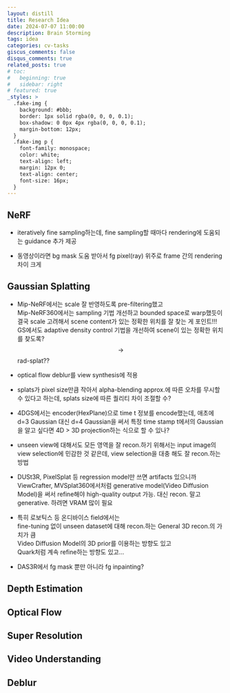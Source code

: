 ```yaml
---
layout: distill
title: Research Idea
date: 2024-07-07 11:00:00
description: Brain Storming
tags: idea
categories: cv-tasks
giscus_comments: false
disqus_comments: true
related_posts: true
# toc:
#   beginning: true
#   sidebar: right
# featured: true
_styles: >
  .fake-img {
    background: #bbb;
    border: 1px solid rgba(0, 0, 0, 0.1);
    box-shadow: 0 0px 4px rgba(0, 0, 0, 0.1);
    margin-bottom: 12px;
  }
  .fake-img p {
    font-family: monospace;
    color: white;
    text-align: left;
    margin: 12px 0;
    text-align: center;
    font-size: 16px;
  }
---
```


## NeRF

- iteratively fine sampling하는데, fine sampling할 때마다 rendering에 도움되는 guidance 추가 제공

- 동영상이라면 bg mask 도움 받아서 fg pixel(ray) 위주로 frame 간의 rendering 차이 크게

## Gaussian Splatting

- Mip-NeRF에서는 scale 잘 반영하도록 pre-filtering했고  
Mip-NeRF360에서는 sampling 기법 개선하고 bounded space로 warp했듯이  
결국 scale 고려해서 scene content가 있는 정확한 위치를 잘 찾는 게 포인트!!!  
GS에서도 adaptive density control 기법을 개선하여 scene이 있는 정확한 위치를 찾도록?  
$$\rightarrow$$ rad-splat??

- optical flow deblur를 view synthesis에 적용

- splats가 pixel size만큼 작아서 alpha-blending approx.에 따른 오차를 무시할 수 있다고 하는데, splats size에 따른 퀄리티 차이 조절할 수?

- 4DGS에서는 encoder(HexPlane)으로 time t 정보를 encode했는데, 애초에 d=3 Gaussian 대신 d=4 Gaussian을 써서 특정 time stamp t에서의 Gaussian을 알고 싶다면 4D > 3D projection하는 식으로 할 수 있나?

- unseen view에 대해서도 모든 영역을 잘 recon.하기 위해서는 input image의 view selection에 민감한 것 같은데, view selection을 대충 해도 잘 recon.하는 방법

- DUSt3R, PixelSplat 등 regression model만 쓰면 artifacts 있으니까 ViewCrafter, MVSplat360에서처럼 generative model(Video Diffusion Model)을 써서 refine해야 high-quality output 가능. 대신 recon. 말고 generative. 하려면 VRAM 많이 필요

- 특히 로보틱스 등 온디바이스 field에서는  
fine-tuning 없이 unseen dataset에 대해 recon.하는 General 3D recon.의 가치가 큼  
Video Diffusion Model의 3D prior를 이용하는 방향도 있고  
Quark처럼 계속 refine하는 방향도 있고...

- DAS3R에서 fg mask 뿐만 아니라 fg inpainting?

## Depth Estimation

## Optical Flow

## Super Resolution

## Video Understanding

## Deblur
